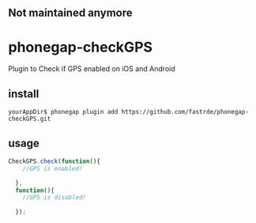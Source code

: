## Not maintained anymore

# phonegap-checkGPS
Plugin to Check if GPS enabled on iOS and Android

## install
```
yourAppDir$ phonegap plugin add https://github.com/fastrde/phonegap-checkGPS.git
```

## usage

```javascript
CheckGPS.check(function(){
    //GPS is enabled!

  },
  function(){
    //GPS is disabled!

  });
```
